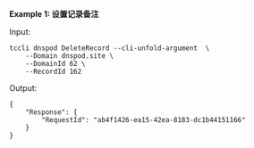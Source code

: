 **Example 1: 设置记录备注**



Input: 

```
tccli dnspod DeleteRecord --cli-unfold-argument  \
    --Domain dnspod.site \
    --DomainId 62 \
    --RecordId 162
```

Output: 
```
{
    "Response": {
        "RequestId": "ab4f1426-ea15-42ea-8183-dc1b44151166"
    }
}
```

